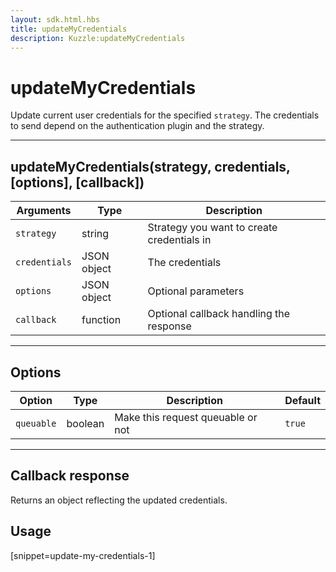 ```yaml
---
layout: sdk.html.hbs
title: updateMyCredentials
description: Kuzzle:updateMyCredentials
---
```

  

# updateMyCredentials
Update current user credentials for the specified `strategy`. The credentials to send depend on the authentication plugin and the strategy.

---

## updateMyCredentials(strategy, credentials, [options], [callback])

| Arguments | Type | Description
|-----------|------|------------
| `strategy` | string | Strategy you want to create credentials in
| `credentials` | JSON object | The credentials
| `options` | JSON object | Optional parameters
| `callback`| function | Optional callback handling the response

---

## Options

| Option | Type | Description | Default
|--------|------|-------------|---------
| `queuable` | boolean | Make this request queuable or not  | `true`

---

## Callback response

Returns an object reflecting the updated credentials.

## Usage

[snippet=update-my-credentials-1]
